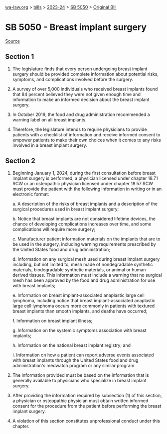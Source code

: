 [wa-law.org](/) > [bills](/bills/) > [2023-24](/bills/2023-24) > [SB 5050](/bills/2023-24/sb/5050/) > [Original Bill](/bills/2023-24/sb/5050/1/)

# SB 5050 - Breast implant surgery

[Source](http://lawfilesext.leg.wa.gov/biennium/2023-24/Pdf/Bills/Senate%20Bills/5050.pdf)

## Section 1
1. The legislature finds that every person undergoing breast implant surgery should be provided complete information about potential risks, symptoms, and complications involved before the surgery.

2. A survey of over 5,000 individuals who received breast implants found that 84 percent believed they were not given enough time and information to make an informed decision about the breast implant surgery.

3. In October 2019, the food and drug administration recommended a warning label on all breast implants.

4. Therefore, the legislature intends to require physicians to provide patients with a checklist of information and receive informed consent to empower patients to make their own choices when it comes to any risks involved in a breast implant surgery.

## Section 2
1. Beginning January 1, 2024, during the first consultation before breast implant surgery is performed, a physician licensed under chapter 18.71 RCW or an osteopathic physician licensed under chapter 18.57 RCW must provide the patient with the following information in writing or in an electronic format:

    a. A description of the risks of breast implants and a description of the surgical procedures used in breast implant surgery;

    b. Notice that breast implants are not considered lifetime devices, the chance of developing complications increases over time, and some complications will require more surgery;

    c. Manufacturer patient information materials on the implants that are to be used in the surgery, including warning requirements prescribed by the United States food and drug administration;

    d. Information on any surgical mesh used during breast implant surgery including, but not limited to, mesh made of nondegradable synthetic materials, biodegradable synthetic materials, or animal or human derived tissues. This information must include a warning that no surgical mesh has been approved by the food and drug administration for use with breast implants;

    e. Information on breast implant-associated anaplastic large cell lymphoma, including notice that breast implant-associated anaplastic large cell lymphoma occurs more commonly in patients with textured breast implants than smooth implants, and deaths have occurred;

    f. Information on breast implant illness;

    g. Information on the systemic symptoms association with breast implants;

    h. Information on the national breast implant registry; and

    i. Information on how a patient can report adverse events associated with breast implants through the United States food and drug administration's medwatch program or any similar program.

2. The information provided must be based on the information that is generally available to physicians who specialize in breast implant surgery.

3. After providing the information required by subsection (1) of this section, a physician or osteopathic physician must obtain written informed consent for the procedure from the patient before performing the breast implant surgery.

4. A violation of this section constitutes unprofessional conduct under this chapter.
